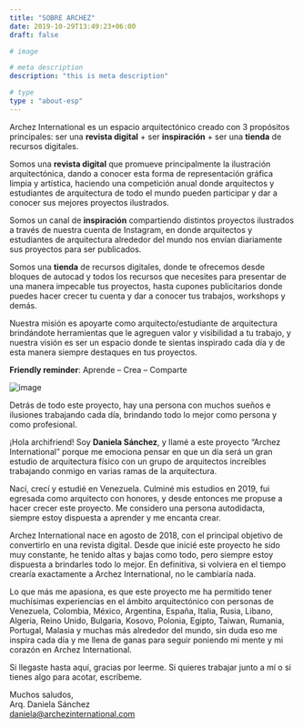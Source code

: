 ```yaml
---
title: "SOBRE ARCHEZ"
date: 2019-10-29T13:49:23+06:00
draft: false

# image

# meta description
description: "this is meta description"

# type
type : "about-esp"
---
```


Archez International es un espacio arquitectónico creado con 3 propósitos principales: ser una **revista digital** + ser **inspiración** + ser una **tienda** de recursos digitales.

Somos una **revista digital** que promueve principalmente la ilustración arquitectónica, dando a conocer esta forma de representación gráfica limpia y artística, haciendo una competición anual donde arquitectos y estudiantes de arquitectura de todo el mundo pueden participar y dar a conocer sus mejores proyectos ilustrados.

Somos un canal de **inspiración** compartiendo distintos proyectos ilustrados a través de nuestra cuenta de Instagram, en donde arquitectos y estudiantes de arquitectura alrededor del mundo nos envían diariamente sus proyectos para ser publicados.

Somos una **tienda** de recursos digitales, donde te ofrecemos desde bloques de autocad y todos los recursos que necesites para presentar de una manera impecable tus proyectos, hasta cupones publicitarios donde puedes hacer crecer tu cuenta y dar a conocer tus trabajos, workshops y demás.

Nuestra misión es apoyarte como arquitecto/estudiante de arquitectura brindándote herramientas que le agreguen valor y visibilidad a tu trabajo, y nuestra visión es ser un espacio donde te sientas inspirado cada día y de esta manera siempre destaques en tus proyectos.

**Friendly reminder**: Aprende – Crea – Comparte

![image](../../images/author.jpg)

Detrás de todo este proyecto, hay una persona con muchos sueños e ilusiones trabajando cada día, brindando todo lo mejor como persona y como profesional.

¡Hola archifriend! Soy **Daniela Sánchez**, y llamé a este proyecto “Archez International” porque me emociona pensar en que un día será un gran estudio de arquitectura físico con un grupo de arquitectos increíbles trabajando conmigo en varias ramas de la arquitectura.

Nací, crecí y estudié en Venezuela. Culminé mis estudios en 2019, fui egresada como arquitecto con honores, y desde entonces me propuse a hacer crecer este proyecto. Me considero una persona autodidacta, siempre estoy dispuesta a aprender y me encanta crear.

Archez International nace en agosto de 2018, con el principal objetivo de convertirlo en una revista digital. Desde que inicié este proyecto he sido muy constante, he tenido altas y bajas como todo, pero siempre estoy dispuesta a brindarles todo lo mejor. En definitiva, si volviera en el tiempo crearía exactamente a Archez International, no le cambiaría nada.

Lo que más me apasiona, es que este proyecto me ha permitido tener muchísimas experiencias en el ámbito arquitectónico con personas de Venezuela, Colombia, México, Argentina, España, Italia, Rusia, Libano, Algeria, Reino Unido, Bulgaria, Kosovo, Polonia, Egipto, Taiwan, Rumania, Portugal, Malasia y muchas más alrededor del mundo, sin duda eso me inspira cada día y me llena de ganas para seguir poniendo mi mente y mi corazón en Archez International.

Si llegaste hasta aquí, gracias por leerme. Si quieres trabajar junto a mí o si tienes algo para acotar, escríbeme.

Muchos saludos,  
Arq. Daniela Sánchez  
daniela@archezinternational.com  